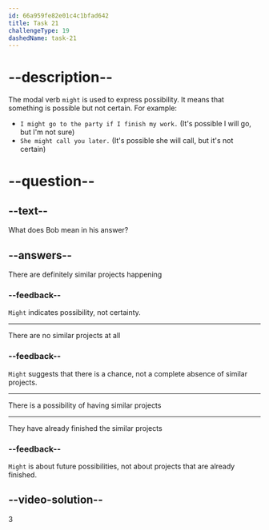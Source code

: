 ```yaml
---
id: 66a959fe82e01c4c1bfad642
title: Task 21
challengeType: 19
dashedName: task-21
---
```


<!--
AUDIO REFERENCE:
Lisa: A couple of developers from our branch in Seattle, and a UX designer I've collaborated with before. Do you know if we have any similar projects coming up here?
Bob: Actually, we might.
-->

# --description--

The modal verb `might` is used to express possibility. It means that something is possible but not certain. For example:

- `I might go to the party if I finish my work.` (It's possible I will go, but I'm not sure)
- `She might call you later.` (It's possible she will call, but it's not certain)

# --question--

## --text--

What does Bob mean in his answer?

## --answers--

There are definitely similar projects happening

### --feedback--

`Might` indicates possibility, not certainty.

---

There are no similar projects at all

### --feedback--

`Might` suggests that there is a chance, not a complete absence of similar projects.

---

There is a possibility of having similar projects

---

They have already finished the similar projects

### --feedback--

`Might` is about future possibilities, not about projects that are already finished.

## --video-solution--

3
